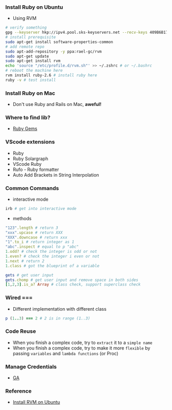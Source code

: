 ### Install Ruby on Ubuntu
- Using RVM
```sh
# verify something
gpg --keyserver hkp://ipv4.pool.sks-keyservers.net --recv-keys 409B6B1796C275462A1703113804BB82D39DC0E3 7D2BAF1CF37B13E2069D6956105BD0E739499BDB
# install prerequisite
sudo apt-get install software-properties-common
# add remote repo
sudo apt-add-repository -y ppa:rael-gc/rvm
sudo apt-get update
sudo apt-get install rvm
echo 'source "/etc/profile.d/rvm.sh"' >> ~/.zshrc # or ~/.bashrc
# reboot the machine here
rvm install ruby-2.6 # install ruby here
ruby -v # test install
```

### Install Ruby on Mac
- Don't use Ruby and Rails on Mac, **aweful!**

### Where to find lib?
- [Ruby Gems](https://rubygems.org/)

### VScode extensions
- Ruby
- Ruby Solargraph
- VScode Ruby
- Rufo - Ruby formatter
- Auto Add Brackets in String Interpolation

### Common Commands
- interactive mode
```sh
irb # get into interactive mode
```
- methods
```ruby
"123".length # return 3
"xxx".upcase # return XXX
"XXX".downcase # return xxx
"1".to_i # return integer as 1
"abc".inspect # equal to p "abc"
1.odd? # check the integer is odd or not
1.even? # check the integer i even or not
1.next # return 2
1.class # got the blueprint of a variable

gets # get user input
gets.chomp # get user input and remove space in both sides
[1,2,3].is_a? Array # class check, support superclass check
```

### Wired === 
- Different implementation with different class
```ruby
p (1..3) === 2 # 2 is in range (1..3)
```

### Code Reuse
- When you finish a complex code, try to `extract` it to a `simple name`
- When you finish a complex code, try to make it more `flexible` by passing `variables` and `lambda functions` (or Proc)


### Manage Credentials
- [GA](https://www.rubyguides.com/2019/01/ruby-environment-variables/)

### Reference
- [Install RVM on Ubuntu](https://github.com/rvm/ubuntu_rvm)


